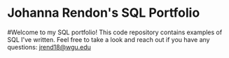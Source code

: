 # Johanna Rendon's SQL Portfolio

#Welcome to my SQL portfolio! This code repository contains examples of SQL I've written. Feel free to take a look and reach out if you have any questions:
jrend18@wgu.edu
